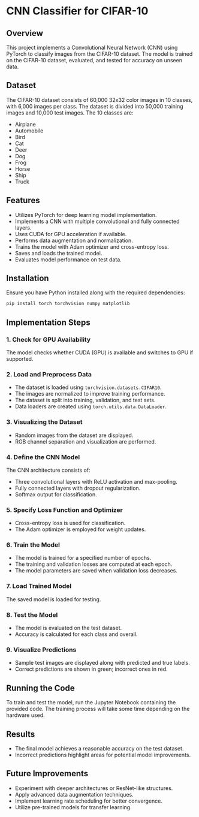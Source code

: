# CNN Classifier for CIFAR-10

## Overview
This project implements a Convolutional Neural Network (CNN) using PyTorch to classify images from the CIFAR-10 dataset. The model is trained on the CIFAR-10 dataset, evaluated, and tested for accuracy on unseen data.

## Dataset
The CIFAR-10 dataset consists of 60,000 32x32 color images in 10 classes, with 6,000 images per class. The dataset is divided into 50,000 training images and 10,000 test images. The 10 classes are:

- Airplane
- Automobile
- Bird
- Cat
- Deer
- Dog
- Frog
- Horse
- Ship
- Truck

## Features
- Utilizes PyTorch for deep learning model implementation.
- Implements a CNN with multiple convolutional and fully connected layers.
- Uses CUDA for GPU acceleration if available.
- Performs data augmentation and normalization.
- Trains the model with Adam optimizer and cross-entropy loss.
- Saves and loads the trained model.
- Evaluates model performance on test data.

## Installation
Ensure you have Python installed along with the required dependencies:

```bash
pip install torch torchvision numpy matplotlib
```

## Implementation Steps

### 1. Check for GPU Availability
The model checks whether CUDA (GPU) is available and switches to GPU if supported.

### 2. Load and Preprocess Data
- The dataset is loaded using `torchvision.datasets.CIFAR10`.
- The images are normalized to improve training performance.
- The dataset is split into training, validation, and test sets.
- Data loaders are created using `torch.utils.data.DataLoader`.

### 3. Visualizing the Dataset
- Random images from the dataset are displayed.
- RGB channel separation and visualization are performed.

### 4. Define the CNN Model
The CNN architecture consists of:
- Three convolutional layers with ReLU activation and max-pooling.
- Fully connected layers with dropout regularization.
- Softmax output for classification.

### 5. Specify Loss Function and Optimizer
- Cross-entropy loss is used for classification.
- The Adam optimizer is employed for weight updates.

### 6. Train the Model
- The model is trained for a specified number of epochs.
- The training and validation losses are computed at each epoch.
- The model parameters are saved when validation loss decreases.

### 7. Load Trained Model
The saved model is loaded for testing.

### 8. Test the Model
- The model is evaluated on the test dataset.
- Accuracy is calculated for each class and overall.

### 9. Visualize Predictions
- Sample test images are displayed along with predicted and true labels.
- Correct predictions are shown in green; incorrect ones in red.

## Running the Code
To train and test the model, run the Jupyter Notebook containing the provided code. The training process will take some time depending on the hardware used.

## Results
- The final model achieves a reasonable accuracy on the test dataset.
- Incorrect predictions highlight areas for potential model improvements.

## Future Improvements
- Experiment with deeper architectures or ResNet-like structures.
- Apply advanced data augmentation techniques.
- Implement learning rate scheduling for better convergence.
- Utilize pre-trained models for transfer learning.

